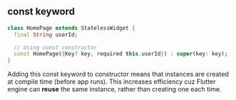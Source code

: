 ## const keyword
```dart
class HomePage extends StatelessWidget {
  final String userId;

  // Using const constructor
  const HomePage({Key? key, required this.userId}) : super(key: key);
}
```

Adding this const keyword to constructor means that instances are created at compile time (before app runs). This increases efficiency
cuz Flutter engine can **reuse** the same instance, rather than creating one each time.

